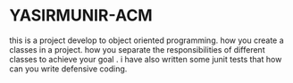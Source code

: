 # YASIRMUNIR-ACM
this is a project develop to object oriented programming. how you create a classes in a project. how you separate the responsibilities of different classes to achieve your goal . i have also written some junit tests  that how can you write defensive coding.
